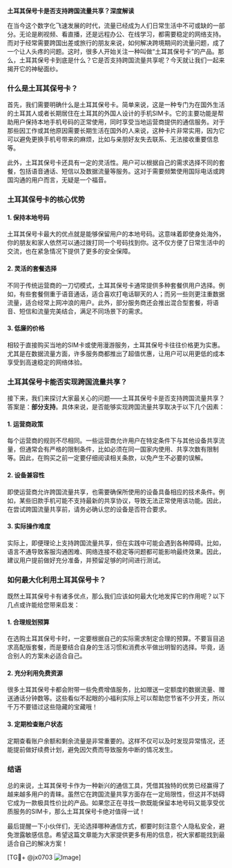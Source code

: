 **土耳其保号卡是否支持跨国流量共享？深度解读**

在当今这个数字化飞速发展的时代，流量已经成为人们日常生活中不可或缺的一部分。无论是刷视频、看直播，还是远程办公、在线学习，都需要稳定的网络支持。而对于经常需要跨国出差或旅行的朋友来说，如何解决跨境期间的流量问题，成了一个让人头疼的问题。这时，很多人开始关注一种叫做“土耳其保号卡”的产品。那么，土耳其保号卡到底是什么？它是否支持跨国流量共享呢？今天就让我们一起来揭开它的神秘面纱。

### 什么是土耳其保号卡？

首先，我们需要明确什么是土耳其保号卡。简单来说，这是一种专门为在国外生活的土耳其人或者长期居住在土耳其的外国人设计的手机SIM卡。它的主要功能是帮助用户保持本地手机号码的正常使用，同时享受当地运营商提供的通信服务。对于那些因工作或其他原因需要长期生活在国外的人来说，这种卡片非常实用，因为它可以避免更换手机号带来的麻烦，比如与亲朋好友失去联系、无法接收重要信息等。

此外，土耳其保号卡还具有一定的灵活性。用户可以根据自己的需求选择不同的套餐，包括语音通话、短信以及数据流量等服务。这对于需要频繁使用国际电话或跨国沟通的用户而言，无疑是一个福音。

### 土耳其保号卡的核心优势

#### 1. **保持本地号码**
   土耳其保号卡最大的优点就是能够保留用户的本地号码。这意味着即使身处海外，你的朋友和家人依然可以通过拨打同一个号码找到你。这不仅方便了日常生活中的交流，也在紧急情况下提供了更多的安全保障。

#### 2. **灵活的套餐选择**
   不同于传统运营商的一刀切模式，土耳其保号卡通常提供多种套餐供用户选择。例如，有些套餐侧重于语音通话，适合喜欢打电话聊天的人；而另一些则更注重数据流量，适合经常上网冲浪的用户。此外，部分服务商还会推出混合型套餐，将语音、短信和流量完美结合，满足不同场景下的需求。

#### 3. **低廉的价格**
   相较于直接购买当地的SIM卡或使用漫游服务，土耳其保号卡往往价格更为实惠。尤其是在数据流量方面，许多服务商都推出了超值优惠，让用户可以用更低的成本享受到高速稳定的网络体验。

### 土耳其保号卡能否实现跨国流量共享？

接下来，我们来探讨大家最关心的问题——土耳其保号卡是否支持跨国流量共享？答案是：**部分支持**。具体来说，是否能够实现跨国流量共享取决于以下几个因素：

#### 1. **运营商政策**
   每个运营商的规则不尽相同。一些运营商允许用户在特定条件下与其他设备共享流量，但通常会有严格的限制条件，比如必须在同一国家内使用、共享次数有限制等。因此，在购买之前一定要仔细阅读相关条款，以免产生不必要的误解。

#### 2. **设备兼容性**
   即使运营商允许跨国流量共享，也需要确保所使用的设备具备相应的技术条件。例如，某些旧款手机可能不支持最新的共享协议，导致无法正常使用该功能。因此，在尝试跨国流量共享前，请务必确认您的设备是否符合要求。

#### 3. **实际操作难度**
   实际上，即便理论上支持跨国流量共享，但在实践中可能会遇到各种障碍。比如，语言不通导致客服沟通困难、网络连接不稳定等问题都可能影响最终效果。因此，建议用户提前做好充分准备，并预留足够的时间进行测试。

### 如何最大化利用土耳其保号卡？

既然土耳其保号卡有诸多优点，那么我们应该如何最大化地发挥它的作用呢？以下几点或许能给您带来启发：

#### 1. **合理规划预算**
   在选购土耳其保号卡时，一定要根据自己的实际需求制定合理的预算。不要盲目追求高配版套餐，而是要结合自身的生活习惯和消费水平做出明智的选择。毕竟，适合别人的方案未必适合自己。

#### 2. **充分利用免费资源**
   很多土耳其保号卡都会附带一些免费增值服务，比如赠送一定额度的数据流量、赠送通话分钟数等。这些看似不起眼的小福利实际上可以帮助您节省不少开支，所以千万不要错过这些隐藏的宝藏哦！

#### 3. **定期检查账户状态**
   定期查看账户余额和剩余流量是非常重要的。这样不仅可以及时发现异常情况，还能提前做好续费计划，避免因欠费而导致服务中断的情况发生。

### 结语

总的来说，土耳其保号卡作为一种新兴的通信工具，凭借其独特的优势已经赢得了越来越多用户的青睐。虽然它在跨国流量共享方面存在一定局限性，但这并不妨碍它成为一款极具性价比的产品。如果您正在寻找一款既能保留本地号码又能享受优质服务的SIM卡，那么土耳其保号卡绝对值得一试！

最后提醒一下小伙伴们，无论选择哪种通信方式，都要时刻注意个人隐私安全，避免泄露敏感信息。希望这篇文章能为大家提供更多有用的信息，祝大家都能找到最适合自己的解决方案！

[TG💪+ @jx0703 ![Image](https://github.com/user-attachments/assets/dbca1d08-cadb-493c-b0ec-ad6f7a83f270)]